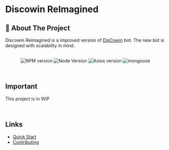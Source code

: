 # Discowin ReImagined

## 💁 About The Project
Discowin Reimagined is a improved version of [DisCowin](https://github.com/darkphoenix2704/discowin) bot. The new bot is designed with scalability in mind. 
<br/>
<br/>

<div align="center">

![NPM
version](https://img.shields.io/badge/npm-v8.11.0-important)
![Node Version](https://img.shields.io/badge/Node-v16.6.0-critical)
![Axios
version](https://img.shields.io/badge/axios-v0.21.1-yellow)
![mongoose](https://img.shields.io/badge/mongoose-v5.12.12-green)

</div><br/>

## **Important**

This project is in WIP 

<br/>

## **Links**
- [Quick Start](https://github.com/DarkPhoenix2704/discowin-reimagined/tree/main/.github/quickstart.md)
- [Contributing](https://github.com/DarkPhoenix2704/discowin-reimagined/tree/main/.github/CONTRIBUTING.md)

